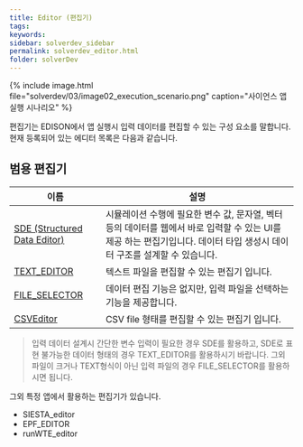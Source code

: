 ```yaml
---
title: Editor (편집기)
tags: 
keywords:
sidebar: solverdev_sidebar
permalink: solverdev_editor.html
folder: solverDev
---
```


{% include image.html file="solverdev/03/image02_execution_scenario.png" caption="사이언스 앱 실행 시나리오" %}

편집기는 EDISON에서 앱 실행시 입력 데이터를 편집할 수 있는 구성 요소를 말합니다. 현재 등록되어 있는 에디터 목록은 다음과 같습니다.

## 범용 편집기

|이름|설명|
|--|--|
|[SDE (Structured Data Editor)](./01_SDE.md)| 시뮬레이션 수행에 필요한 변수 값, 문자열, 벡터등의 데이터를 웹에서 바로 입력할 수 있는 UI를 제공 하는 편집기입니다. 데이터 타입 생성시 데이터 구조를 설계할 수 있습니다. |
|[TEXT_EDITOR](./03_Text_Editor.md)| 텍스트 파일을 편집할 수 있는 편집기 입니다.|
|[FILE_SELECTOR](./02_File_Selector.md)| 데이터 편집 기능은 없지만, 입력 파일을 선택하는 기능을 제공합니다.|
|[CSVEditor](./04_CSV_Editor.md)|CSV file 형태를 편집할 수 있는 편집기 입니다.|

> 입력 데이터 설계시 간단한 변수 입력이 필요한 경우 SDE를 활용하고, SDE로 표현 불가능한 데이터 형태의 경우 TEXT_EDITOR를 활용하시기 바랍니다. 그외 파일이 크거나 TEXT형식이 아닌 입력 파일의 경우 FILE_SELECTOR를 활용하시면 됩니다.

그외 특정 앱에서 활용하는 편집기가 있습니다.
- SIESTA_editor
- EPF_EDITOR
- runWTE_editor
